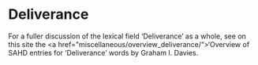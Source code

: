 # **Deliverance**

For a fuller discussion of the lexical field ‘Deliverance’ as a whole, see on this site the 
<a href="miscellaneous/overview_deliverance/“>‘Overview
of SAHD entries for ‘Deliverance’ words</a> by Graham I. Davies.

